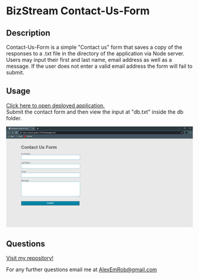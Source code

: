 # BizStream Contact-Us-Form

## Description
Contact-Us-Form is a simple "Contact us" form that saves a copy of the responses to a .txt file in the directory of the application via Node server. Users may input their first and last name, email address as well as a message. If the user does not enter a valid email address the form will fail to submit.

## Usage
<a href="https://serene-garden-77253.herokuapp.com/">Click here to open deployed application.</a><br>
Submit the contact form and then view the input at "db.txt" inside the db folder.

<img src="./public/assets/images/contact-form.png" alt="app screen shot">

## Questions

[Visit my repository!](https://www.github.com/alexemrob)

For any further questions email me at AlexEmRob@gmail.com
